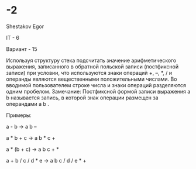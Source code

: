# -2

Shestakov Egor 

IT - 6

Вариант - 15

Используя структуру стека подсчитать значение арифметического
выражения, записанного в обратной польской записи (постфиксной записи)
при условии, что используются знаки операций +, –, *, / и операнды являются
вещественными положительными числами. Во вводимой пользователем
строке числа и знаки операций разделяются одним пробелом.
Замечание: Постфиксной формой записи выражения a b называется запись, в
которой знак операции размещен за операндами a b .

Примеры:

a - b → a b –

a * b + c → a b * c +

a * (b + c) → a b c + *

a + b / c / d * e → a b c / d / e * +
